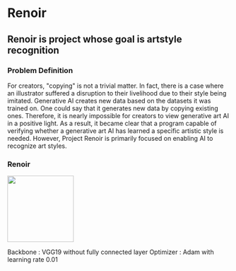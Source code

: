 # Renoir
## Renoir is project whose goal is artstyle recognition

### Problem Definition

 For creators, "copying" is not a trivial matter. In fact, there is a case where an illustrator suffered a disruption to their livelihood due to their style being imitated.
 Generative AI creates new data based on the datasets it was trained on. One could say that it generates new data by copying existing ones. Therefore, it is nearly impossible for creators to view generative art AI in a positive light.
 As a result, it became clear that a program capable of verifying whether a generative art AI has learned a specific artistic style is needed. However, Project Renoir is primarily focused on enabling AI to recognize art styles.

### Renoir

<img src="https://github.com/user-attachments/assets/bc1648f7-8c5d-423f-89bf-9a7f71140063" width="150"/>

Backbone : VGG19 without fully connected layer
Optimizer : Adam with learning rate 0.01

